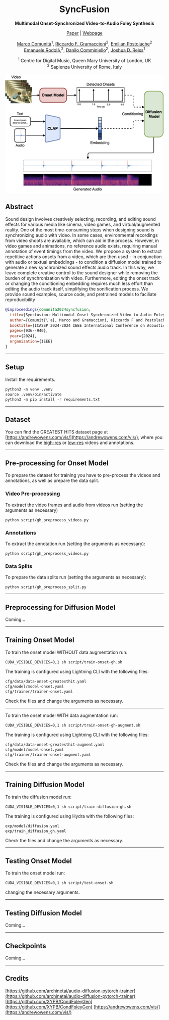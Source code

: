<div align="center">

# SyncFusion

**Multimodal Onset-Synchronized Video-to-Audio Foley Synthesis**

[Paper](https://arxiv.org/abs/2211.00497) | [Webpage](https://mcomunita.github.io/gcn-tfilm_page/)

[Marco Comunità](https://mcomunita.github.io/)<sup>1</sup>, [Riccardo F. Gramaccioni](https://www.linkedin.com/in/riccardo-fosco-gramaccioni/)<sup>2</sup>, [Emilian Postolache](https://emilianpostolache.com/)<sup>2</sup><br>[Emanuele Rodolà,](https://www.linkedin.com/in/erodola/)<sup>2</sup>, [Danilo Comminiello](https://www.linkedin.com/in/danilocomminiello/)<sup>2</sup>, [Joshua D. Reiss](http://www.eecs.qmul.ac.uk/~josh/)<sup>1</sup>

<sup>1</sup> Centre for Digital Music, Queen Mary University of London, UK<br><sup>2</sup> Sapienza University of Rome, Italy

<!-- ![syncfusion](img/syncfusion-image.png){width=200} -->
<img width="700px" src="img/syncfusion-image.png">

</div>

## Abstract
Sound design involves creatively selecting, recording, and editing sound effects for various media like cinema, video games, and virtual/augmented reality. One of the most time-consuming steps when designing sound is synchronizing audio with video. In some cases, environmental recordings from video shoots are available, which can aid in the process. However, in video games and animations, no reference audio exists, requiring manual annotation of event timings from the video. We propose a system to extract repetitive actions onsets from a video, which are then used - in conjunction with audio or textual embeddings - to condition a diffusion model trained to generate a new synchronized sound effects audio track. In this way, we leave complete creative control to the sound designer while removing the burden of synchronization with video. Furthermore, editing the onset track or changing the conditioning embedding requires much less effort than editing the audio track itself, simplifying the sonification process. We provide sound examples, source code, and pretrained models to faciliate reproducibility


```BibTex
@inproceedings{comunita2024syncfusion,
  title={Syncfusion: Multimodal Onset-Synchronized Video-to-Audio Foley Synthesis},
  author={Comunit{\`a}, Marco and Gramaccioni, Riccardo F and Postolache, Emilian and Rodol{\`a}, Emanuele and Comminiello, Danilo and Reiss, Joshua D},
  booktitle={ICASSP 2024-2024 IEEE International Conference on Acoustics, Speech and Signal Processing (ICASSP)},
  pages={936--940},
  year={2024},
  organization={IEEE}
}
```

---
## Setup

Install the requirements.
```
python3 -m venv .venv
source .venv/bin/activate
python3 -m pip install -r requirements.txt
```

---
## Dataset
You can find the GREATEST HITS dataset page at [https://andrewowens.com/vis/](https://andrewowens.com/vis/), where you can download the [high-res](https://web.eecs.umich.edu/~ahowens/vis/vis-data.zip) or [low-res](https://web.eecs.umich.edu/~ahowens/vis/vis-data-256.zip) videos and annotations.

---
## Pre-processing for Onset Model
To prepare the dataset for training you have to pre-process the videos and annotations, as well as prepare the data split.

### Video Pre-processing
To extract the video frames and audio from videos run (setting the arguments as necessary)
```
python script/gh_preprocess_videos.py
```

### Annotations
To extract the annotation run (setting the arguments as necessary):
```
python script/gh_preprocess_videos.py
```

### Data Splits
To prepare the data splits run (setting the arguments as necessary):
```
python script/gh_preprocess_split.py
```

---
## Preprocessing for Diffusion Model

Coming...

---
## Training Onset Model

To train the onset model WITHOUT data augmentation run:
```
CUDA_VISIBLE_DEVICES=0,1 sh script/train-onset-gh.sh
```
The training is configured using Lightning CLI with the following files:
```
cfg/data/data-onset-greatesthit.yaml
cfg/model/model-onset.yaml
cfg/trainer/trainer-onset.yaml
```
Check the files and change the arguments as necessary.

---
To train the onset model WITH data augmentation run:
```
CUDA_VISIBLE_DEVICES=0,1 sh script/train-onset-gh-augment.sh
```
The training is configured using Lightning CLI with the following files:
```
cfg/data/data-onset-greatesthit-augment.yaml
cfg/model/model-onset.yaml
cfg/trainer/trainer-onset-augment.yaml
```
Check the files and change the arguments as necessary.

---
## Training Diffusion Model

To train the diffusion model run:
```
CUDA_VISIBLE_DEVICES=0,1 sh script/train-diffusion-gh.sh
```
The training is configured using Hydra with the following files:
```
exp/model/diffusion.yaml
exp/train_diffusion_gh.yaml
```
Check the files and change the arguments as necessary.

---
## Testing Onset Model

To train the onset model run:
```
CUDA_VISIBLE_DEVICES=0,1 sh script/test-onset.sh
```
changing the necessary arguments.

---
## Testing Diffusion Model

Coming...

---
## Checkpoints

Coming...

---
## Credits

[https://github.com/archinetai/audio-diffusion-pytorch-trainer](https://github.com/archinetai/audio-diffusion-pytorch-trainer)
[https://github.com/XYPB/CondFoleyGen](https://github.com/XYPB/CondFoleyGen)
[https://andrewowens.com/vis/](https://andrewowens.com/vis/)
